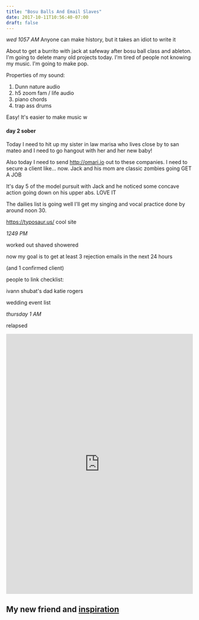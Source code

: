 ```yaml
---
title: "Bosu Balls And Email Slaves"
date: 2017-10-11T10:56:40-07:00
draft: false
---
```



*wed 1057 AM*
Anyone can make history, but it takes an idiot to write it

About to get a burrito with jack at safeway after bosu ball class and ableton. I'm going to delete many old projects today.
I'm tired of people not knowing my music.
I'm going to make pop.

Properties of my sound:

1. Dunn nature audio
2. h5 zoom fam / life audio
3. piano chords
4. trap ass drums

Easy! It's easier to make music w


#### day 2 sober


Today I need to hit up my sister in law marisa who lives close by to san mateo and I need to go hangout with her and her new baby!


Also today I need to send http://omari.io out to these companies. I need to secure a client like... now.
Jack and his mom are classic zombies going GET A JOB

It's day 5 of the model pursuit with Jack and he noticed some concave action going down on his upper abs. LOVE IT

The dailies list is going well I'll get my singing and vocal practice done by around noon 30.

https://typosaur.us/ cool site



*1249 PM*

worked out shaved showered

now my goal is to get at least 3 rejection emails in the next 24 hours

(and 1 confirmed client)


people to link checklist:

ivann
shubat's dad
katie rogers

wedding event list


*thursday 1 AM*

relapsed


<iframe width="100%" height="700" scrolling="no" frameborder="no" src="https://w.soundcloud.com/player/?url=https%3A//api.soundcloud.com/tracks/346794763%3Fsecret_token%3Ds-DGw9T&amp;color=%23ff5500&amp;auto_play=false&amp;hide_related=false&amp;show_comments=true&amp;show_user=true&amp;show_reposts=false&amp;show_teaser=true&amp;visual=true"></iframe>



## My new friend and [inspiration](https://elphnt.co.za/)
